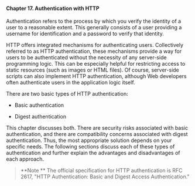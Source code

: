 #### Chapter 17. Authentication with HTTP

Authentication refers to the process by which you verify the identity of a user to a reasonable extent. This generally consists of a user providing a username for identification and a password to verify that identity.

HTTP offers integrated mechanisms for authenticating users. Collectively referred to as HTTP authentication, these mechanisms provide a way for users to be authenticated without the necessity of any server-side programming logic. This can be especially helpful for restricting access to static resources (such as images or HTML files). Of course, server-side scripts can also implement HTTP authentication, although Web developers often authenticate users in the application logic itself.

There are two basic types of HTTP authentication:

* Basic authentication

* Digest authentication

This chapter discusses both. There are security risks associated with basic authentication, and there are compatibility concerns associated with digest authentication. Thus, the most appropriate solution depends on your specific needs. The following sections discuss each of these types of authentication and further explain the advantages and disadvantages of each approach.

>**Note
**
The official specification for HTTP authentication is RFC 2617, "HTTP Authentication: Basic and Digest Access Authentication."
